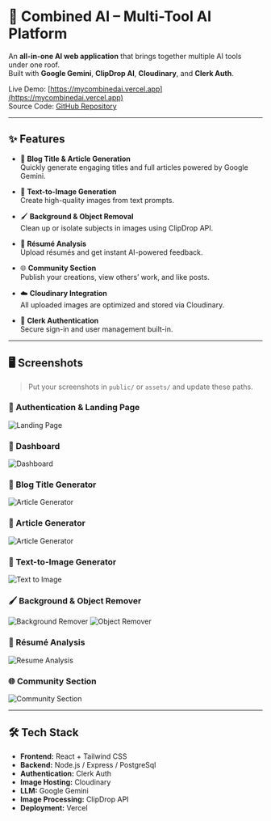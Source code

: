 # 🤖 Combined AI – Multi-Tool AI Platform

An **all-in-one AI web application** that brings together multiple AI tools under one roof.  
Built with **Google Gemini**, **ClipDrop AI**, **Cloudinary**, and **Clerk Auth**.

Live Demo: [https://mycombinedai.vercel.app](https://mycombinedai.vercel.app)  
Source Code: [GitHub Repository](https://github.com/AnandIsCoding/Combined-AI)

---

## ✨ Features

- 📝 **Blog Title & Article Generation**  
  Quickly generate engaging titles and full articles powered by Google Gemini.

- 🎨 **Text-to-Image Generation**  
  Create high-quality images from text prompts.

- 🖌 **Background & Object Removal**  
  Clean up or isolate subjects in images using ClipDrop API.

- 📄 **Résumé Analysis**  
  Upload résumés and get instant AI-powered feedback.

- 🌐 **Community Section**  
  Publish your creations, view others’ work, and like posts.

- ☁️ **Cloudinary Integration**  
  All uploaded images are optimized and stored via Cloudinary.

- 🔐 **Clerk Authentication**  
  Secure sign-in and user management built-in.

---

## 🖥️ Screenshots

> Put your screenshots in `public/` or `assets/` and update these paths.

### 🔑 Authentication & Landing Page
![Landing Page](./client/public/Home.png)

### 🔑 Dashboard
![Dashboard](./client/public/Dashboard.png)

### 📝 Blog Title Generator
![Article Generator](./client/public/BlogTitle.png)

### 📝  Article Generator
![Article Generator](./client/public/WriteArticle.png)

### 🎨 Text-to-Image Generator
![Text to Image](./client/public/GenerateImage.png)

### 🖌 Background & Object Remover
![Background Remover](./client/public/BackgroundRemover.png)
![Object Remover](./client/public/RemoveObject.png)

### 📄 Résumé Analysis
![Resume Analysis](./client/public/Resume.png)

### 🌐 Community Section
![Community Section](./client/public/Community.png)

---

## 🛠️ Tech Stack

- **Frontend:** React + Tailwind CSS  
- **Backend:** Node.js / Express  / PostgreSql 
- **Authentication:** Clerk Auth  
- **Image Hosting:** Cloudinary  
- **LLM:** Google Gemini  
- **Image Processing:** ClipDrop API  
- **Deployment:** Vercel  
